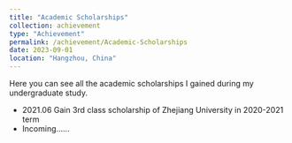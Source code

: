 ```yaml
---
title: "Academic Scholarships"
collection: achievement
type: "Achievement"
permalink: /achievement/Academic-Scholarships
date: 2023-09-01
location: "Hangzhou, China"
---
```


Here you can see all the academic scholarships I gained during my undergraduate study.

* 2021.06     Gain 3rd class scholarship of Zhejiang University in 2020-2021 term
* Incoming......
